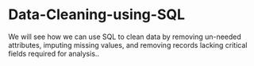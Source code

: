 # Data-Cleaning-using-SQL
We will see how we can use SQL to clean data by removing un-needed attributes, imputing missing values, and removing records lacking critical fields required for analysis..
